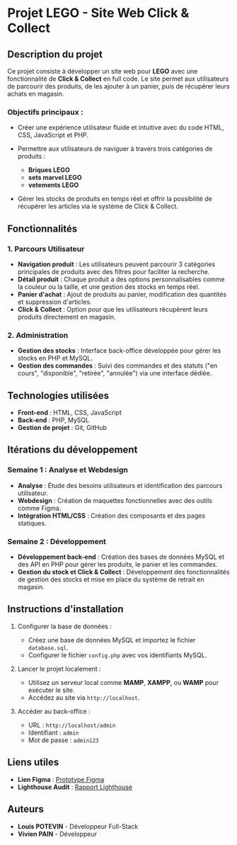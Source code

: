 # Projet LEGO - Site Web Click & Collect

## Description du projet

Ce projet consiste à développer un site web pour **LEGO** avec une fonctionnalité de **Click & Collect** en full code. Le site permet aux utilisateurs de parcourir des produits, de les ajouter à un panier, puis de récupérer leurs achats en magasin.

### Objectifs principaux :
- Créer une expérience utilisateur fluide et intuitive avec du code HTML, CSS, JavaScript et PHP.
- Permettre aux utilisateurs de naviguer à travers trois catégories de produits :
  - **Briques LEGO**
  - **sets marvel LEGO**
  - **vetements LEGO**
  
- Gérer les stocks de produits en temps réel et offrir la possibilité de récupérer les articles via le système de Click & Collect.

## Fonctionnalités

### 1. Parcours Utilisateur
- **Navigation produit** : Les utilisateurs peuvent parcourir 3 catégories principales de produits avec des filtres pour faciliter la recherche.
- **Détail produit** : Chaque produit a des options personnalisables comme la couleur ou la taille, et une gestion des stocks en temps réel.
- **Panier d'achat** : Ajout de produits au panier, modification des quantités et suppression d'articles.
- **Click & Collect** : Option pour que les utilisateurs récupèrent leurs produits directement en magasin.

### 2. Administration
- **Gestion des stocks** : Interface back-office développée pour gérer les stocks en PHP et MySQL.
- **Gestion des commandes** : Suivi des commandes et des statuts ("en cours", "disponible", "retirée", "annulée") via une interface dédiée.

## Technologies utilisées

- **Front-end** : HTML, CSS, JavaScript
- **Back-end** : PHP, MySQL
- **Gestion de projet** : Git, GitHub

## Itérations du développement

### Semaine 1 : Analyse et Webdesign
- **Analyse** : Étude des besoins utilisateurs et identification des parcours utilisateur.
- **Webdesign** : Création de maquettes fonctionnelles avec des outils comme Figma.
- **Intégration HTML/CSS** : Création des composants et des pages statiques.

### Semaine 2 : Développement
- **Développement back-end** : Création des bases de données MySQL et des API en PHP pour gérer les produits, le panier et les commandes.
- **Gestion du stock et Click & Collect** : Développement des fonctionnalités de gestion des stocks et mise en place du système de retrait en magasin.

## Instructions d'installation

1. Configurer la base de données :
   - Créez une base de données MySQL et importez le fichier `database.sql`.
   - Configurer le fichier `config.php` avec vos identifiants MySQL.

2. Lancer le projet localement :
   - Utilisez un serveur local comme **MAMP**, **XAMPP**, ou **WAMP** pour exécuter le site.
   - Accédez au site via `http://localhost`.

3. Accéder au back-office :
   - URL : `http://localhost/admin`
   - Identifiant : `admin`
   - Mot de passe : `admin123`

## Liens utiles

- **Lien Figma** : [Prototype Figma](https://www.figma.com/design/gRk6GiuOsZqZwGjuxP1L3k/Potevin_Pain-SAE301?node-id=5-2&t=NvNVVhNeuAh6411d-1)
- **Lighthouse Audit** : [Rapport Lighthouse](https://lighthouse.report...)

## Auteurs

- **Louis POTEVIN** - Développeur Full-Stack
- **Vivien PAIN** - Développeur
